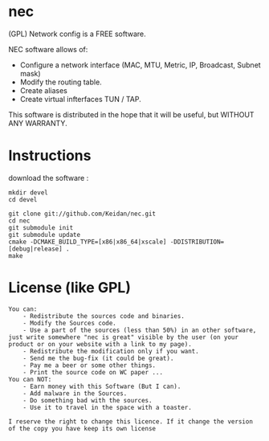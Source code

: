 nec
===

(GPL) Network config is a FREE software.

NEC software allows of:
- Configure a network interface (MAC, MTU, Metric, IP, Broadcast, Subnet mask)
- Modify the routing table.
- Create aliases
- Create virtual infterfaces TUN / TAP.



This software is distributed in the hope that it will be useful, but WITHOUT ANY WARRANTY.

Instructions
============


download the software :

	mkdir devel
	cd devel
	
	git clone git://github.com/Keidan/nec.git
	cd nec
	git submodule init
	git submodule update
	cmake -DCMAKE_BUILD_TYPE=[x86|x86_64|xscale] -DDISTRIBUTION=[debug|release] .
	make
  

License (like GPL)
==================

	You can:
		- Redistribute the sources code and binaries.
		- Modify the Sources code.
		- Use a part of the sources (less than 50%) in an other software, just write somewhere "nec is great" visible by the user (on your product or on your website with a link to my page).
		- Redistribute the modification only if you want.
		- Send me the bug-fix (it could be great).
		- Pay me a beer or some other things.
		- Print the source code on WC paper ...
	You can NOT:
		- Earn money with this Software (But I can).
		- Add malware in the Sources.
		- Do something bad with the sources.
		- Use it to travel in the space with a toaster.
	
	I reserve the right to change this licence. If it change the version of the copy you have keep its own license
